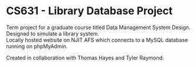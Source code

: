 # CS631 - Library Database Project

Term project for a graduate course titled Data Management System Design. \
Designed to simulate a library system. \
Locally hosted website on NJIT AFS which connects to a MySQL database running on phpMyAdmin.

Created in collaboration with Thomas Hayes and Tyler Raymond.
